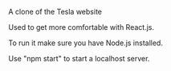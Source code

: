 
A clone of the Tesla website

Used to get more comfortable with React.js.

To run it make sure you have Node.js installed.

Use "npm start" to start a localhost server.